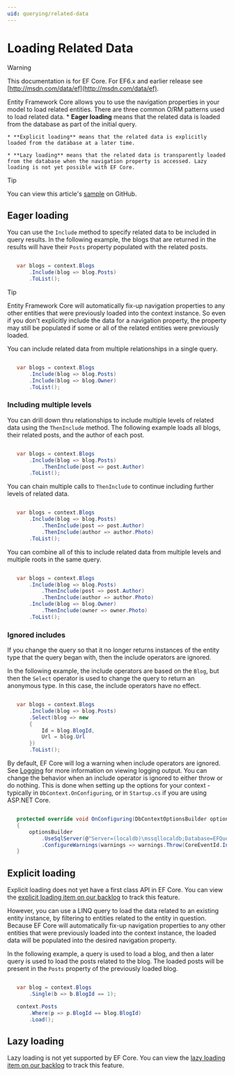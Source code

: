 ```yaml
---
uid: querying/related-data
---
```

# Loading Related Data

> [!WARNING]
> This documentation is for EF Core. For EF6.x and earlier release see [http://msdn.com/data/ef](http://msdn.com/data/ef).

Entity Framework Core allows you to use the navigation properties in your model to load related entities. There are three common O/RM patterns used to load related data.
    * **Eager loading** means that the related data is loaded from the database as part of the initial query.

    * **Explicit loading** means that the related data is explicitly loaded from the database at a later time.

    * **Lazy loading** means that the related data is transparently loaded from the database when the navigation property is accessed. Lazy loading is not yet possible with EF Core.

> [!TIP]
> You can view this article's [sample](https://github.com/aspnet/EntityFramework.Docs/tree/master/samples/Querying) on GitHub.

## Eager loading

You can use the `Include` method to specify related data to be included in query results. In the following example, the blogs that are returned in the results will have their `Posts` property populated with the related posts.

<!-- [!code-csharp[Main](samples/Querying/Querying/RelatedData/Sample.cs)] -->

````csharp

   var blogs = context.Blogs
       .Include(blog => blog.Posts)
       .ToList();

   ````

> [!TIP]
> Entity Framework Core will automatically fix-up navigation properties to any other entities that were previously loaded into the context instance. So even if you don't explicitly include the data for a navigation property, the property may still be populated if some or all of the related entities were previously loaded.

You can include related data from multiple relationships in a single query.

<!-- [!code-csharp[Main](samples/Querying/Querying/RelatedData/Sample.cs)] -->

````csharp

   var blogs = context.Blogs
       .Include(blog => blog.Posts)
       .Include(blog => blog.Owner)
       .ToList();

   ````

### Including multiple levels

You can drill down thru relationships to include multiple levels of related data using the `ThenInclude` method. The following example loads all blogs, their related posts, and the author of each post.

<!-- [!code-csharp[Main](samples/Querying/Querying/RelatedData/Sample.cs)] -->

````csharp

   var blogs = context.Blogs
       .Include(blog => blog.Posts)
           .ThenInclude(post => post.Author)
       .ToList();

   ````

You can chain multiple calls to `ThenInclude` to continue including further levels of related data.

<!-- [!code-csharp[Main](samples/Querying/Querying/RelatedData/Sample.cs)] -->

````csharp

   var blogs = context.Blogs
       .Include(blog => blog.Posts)
           .ThenInclude(post => post.Author)
           .ThenInclude(author => author.Photo)
       .ToList();

   ````

You can combine all of this to include related data from multiple levels and multiple roots in the same query.

<!-- [!code-csharp[Main](samples/Querying/Querying/RelatedData/Sample.cs)] -->

````csharp

   var blogs = context.Blogs
       .Include(blog => blog.Posts)
           .ThenInclude(post => post.Author)
           .ThenInclude(author => author.Photo)
       .Include(blog => blog.Owner)
           .ThenInclude(owner => owner.Photo)
       .ToList();

   ````

### Ignored includes

If you change the query so that it no longer returns instances of the entity type that the query began with, then the include operators are ignored.

In the following example, the include operators are based on the `Blog`, but then the `Select` operator is used to change the query to return an anonymous type. In this case, the include operators have no effect.

<!-- [!code-csharp[Main](samples/Querying/Querying/RelatedData/Sample.cs)] -->

````csharp

   var blogs = context.Blogs
       .Include(blog => blog.Posts)
       .Select(blog => new
       {
           Id = blog.BlogId,
           Url = blog.Url
       })
       .ToList();

   ````

By default, EF Core will log a warning when include operators are ignored. See [Logging](../miscellaneous/logging.md) for more information on viewing logging output. You can change the behavior when an include operator is ignored to either throw or do nothing. This is done when setting up the options for your context - typically in `DbContext.OnConfiguring`, or in `Startup.cs` if you are using ASP.NET Core.

<!-- [!code-csharp[Main](samples/Querying/Querying/RelatedData/ThrowOnIgnoredInclude/BloggingContext.cs?highlight=5)] -->

````csharp

   protected override void OnConfiguring(DbContextOptionsBuilder optionsBuilder)
   {
       optionsBuilder
           .UseSqlServer(@"Server=(localdb)\mssqllocaldb;Database=EFQuerying;Trusted_Connection=True;")
           .ConfigureWarnings(warnings => warnings.Throw(CoreEventId.IncludeIgnoredWarning));
   }

   ````

## Explicit loading

Explicit loading does not yet have a first class API in EF Core. You can view the [explicit loading item on our backlog](https://github.com/aspnet/EntityFramework/issues/625) to track this feature.

However, you can use a LINQ query to load the data related to an existing entity instance, by filtering to entities related to the entity in question. Because EF Core will automatically fix-up navigation properties to any other entities that were previously loaded into the context instance, the loaded data will be populated into the desired navigation property.

In the following example, a query is used to load a blog, and then a later query is used to load the posts related to the blog. The loaded posts will be present in the `Posts` property of the previously loaded blog.

<!-- [!code-csharp[Main](samples/Querying/Querying/RelatedData/Sample.cs)] -->

````csharp

   var blog = context.Blogs
       .Single(b => b.BlogId == 1);

   context.Posts
       .Where(p => p.BlogId == blog.BlogId)
       .Load();

   ````

## Lazy loading

Lazy loading is not yet supported by EF Core. You can view the [lazy loading item on our backlog](https://github.com/aspnet/EntityFramework/issues/3797) to track this feature.

